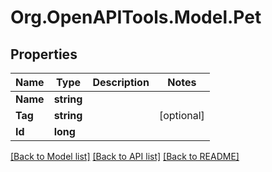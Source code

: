 
# Org.OpenAPITools.Model.Pet

## Properties

Name | Type | Description | Notes
------------ | ------------- | ------------- | -------------
**Name** | **string** |  | 
**Tag** | **string** |  | [optional] 
**Id** | **long** |  | 

[[Back to Model list]](../README.md#documentation-for-models)
[[Back to API list]](../README.md#documentation-for-api-endpoints)
[[Back to README]](../README.md)

